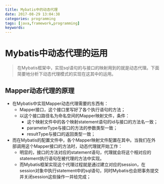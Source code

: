 ```yaml
---
title: Mybatis中的动态代理
date: 2017-08-29 13:04:38
categories: programming
tags: [java,framework,programming]
keywords: 
---
```


# Mybatis中动态代理的运用 #
> 在Mybatis框架中，实现sql语句的与接口的映射用到的就是动态代理。下面简要地分析下动态代理模式的实现在这其中的运用。<!--more-->

## Mapper动态代理的原理 ##


- 在Mybatis中实现Mapper动态代理需要的东西有：
	- Mapper接口，这个接口里写好了各个执行语句的方法；
	- 以这个接口路径名为命名空间的Mapper映射文件，条件：
		- 这个映射文件中的各个映射statement语句的id与接口的方法名一致；
		- parameterType与接口的方法的参数类型一致；
		- resultType与接口的返回类型一致；
- 而在Mybatis的配置文件中，各个Mapper映射文件配置在其中。当我们在外部调用这个Mapper接口的方法时，动态代理就开始工作：
	- 明显的，接口的方法对应的statement语句，代理就会将这个相对应的statement执行语句在被代理的方法中实现。
	- 而Mybatis框架实现这个代理过程就是通过建立对应的session，在session对象中执行statement中的sql语句，同时Mybatis也会把事务提交并关闭session这些操作一并给完成；